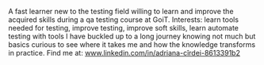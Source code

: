 A fast learner new to the testing field willing to learn and improve the acquired skills during a qa testing course at GoiT. 
Interests: learn tools needed for testing, improve testing, improve soft skills, learn automate testing with tools
I have buckled up to a long journey knowing not much but basics curious to see where it takes me and how the knowledge transforms in practice.
Find me at: www.linkedin.com/in/adriana-cîrdei-8613391b2
